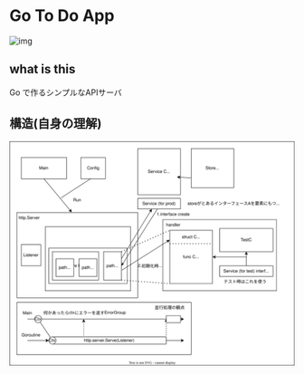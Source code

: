 # Go To Do App
![img](https://m.media-amazon.com/images/I/71ogEo-12XL._AC_UF894,1000_QL80_.jpg)
## what is this
Go で作るシンプルなAPIサーバ

## 構造(自身の理解)
<img src="./doc/go_to_do_app.drawio.svg">
